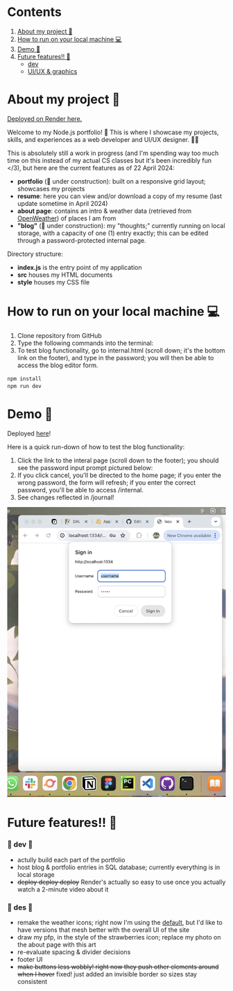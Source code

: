# Contents

1. [About my project 🌱](#about-my-project-)
2. [How to run on your local machine 💻](#how-to-run-on-your-local-machine-)
3. [Demo 🚀](#demo-)
4. [Future features!! 🌠](#future-features-)
   - [dev](#-dev-)
   - [UI/UX & graphics](#-des-)

# About my project 🌱
[Deployed on Render here.](https://yawenx2004.onrender.com/)

Welcome to my Node.js portfolio! 🌟 This is where I showcase my projects, skills, and experiences as a web developer and UI/UX designer. 🌻🌿

This is absolutely still a work in progress (and I'm spending way too much time on this instead of my actual CS classes but it's been incredibly fun </3), but here are the current features as of 22 April 2024:

- **portfolio** (🚧 under construction): built on a responsive grid layout; showcases my projects
- **resume**: here you can view and/or download a copy of my resume (last update sometime in April 2024)
- **about page**: contains an intro & weather data (retrieved from [OpenWeather](https://openweathermap.org/)) of places I am from
- **"blog"** (🚧 under construction): my "thoughts;" currently running on local storage, with a capacity of one (1) entry exactly; this can be edited through a password-protected internal page.

Directory structure:

- **index.js** is the entry point of my application
- **src** houses my HTML documents
- **style** houses my CSS file

# How to run on your local machine 💻
1. Clone repository from GitHub
2. Type the following commands into the terminal:
3. To test blog functionality, go to internal.html (scroll down; it's the bottom link on the footer), and type in the password; you will then be able to access the blog editor form.
```bash
npm install
npm run dev
```

# Demo 🚀
Deployed [here](https://yawenx2004.onrender.com/)!

Here is a quick run-down of how to test the blog functionality:

1. Click the link to the interal page (scroll down to the footer); you should see the password input prompt pictured below:
2. If you click cancel, you'll be directed to the home page; if you enter the wrong password, the form will refresh; if you enter the correct password, you'll be able to access /internal.
3. See changes reflected in /journal!

![Demo Image](./demo/demo-password-form.png)

# Future features!! 🌠
### 🌟 dev 🌟
- actully build each part of the portfolio
- host blog & portfolio entries in SQL database; currently everything is in local storage
- ~~deploy deploy deploy~~ Render's actually so easy to use once you actually watch a 2-minute video about it

### 🌟 des 🌟
- remake the weather icons; right now I'm using the [default](https://openweathermap.org/weather-conditions), but I'd like to have versions that mesh better with the overall UI of the site
- draw my pfp, in the style of the strawberries icon; replace my photo on the about page with this art
- re-evaluate spacing & divider decisions
- footer UI
- ~~make buttons less wobbly! right now they push other elements around when I hover~~ fixed! just added an invisible border so sizes stay consistent
